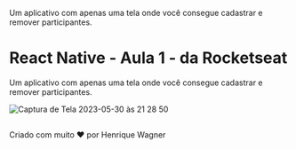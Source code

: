 Um aplicativo com apenas uma tela onde você consegue cadastrar e remover participantes.

  # React Native - Aula 1 - da Rocketseat


Um aplicativo com apenas uma tela onde você consegue cadastrar e remover participantes.


![Captura de Tela 2023-05-30 às 21 28 50](https://github.com/ikewagner/Projeto1-evento-Rocketseat/assets/25329337/cd4e81cf-ed97-4f0d-a608-56126ae1e3dc)




## 

Criado com muito ❤️ por Henrique Wagner
